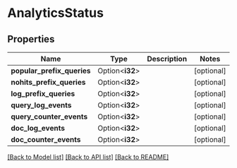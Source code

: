 # AnalyticsStatus

## Properties

Name | Type | Description | Notes
------------ | ------------- | ------------- | -------------
**popular_prefix_queries** | Option<**i32**> |  | [optional]
**nohits_prefix_queries** | Option<**i32**> |  | [optional]
**log_prefix_queries** | Option<**i32**> |  | [optional]
**query_log_events** | Option<**i32**> |  | [optional]
**query_counter_events** | Option<**i32**> |  | [optional]
**doc_log_events** | Option<**i32**> |  | [optional]
**doc_counter_events** | Option<**i32**> |  | [optional]

[[Back to Model list]](../README.md#documentation-for-models) [[Back to API list]](../README.md#documentation-for-api-endpoints) [[Back to README]](../README.md)


